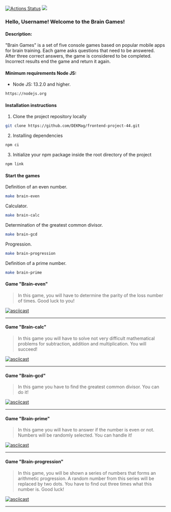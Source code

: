 [![Actions Status](https://github.com/DEKMag/frontend-project-44/workflows/hexlet-check/badge.svg)](https://github.com/DEKMag/frontend-project-44/actions)
<a href='https://codeclimate.com/github/DEKMag/frontend-project-44/maintainability'><img src='https://api.codeclimate.com/v1/badges/44d41e0b9fba765235fd/maintainability'></a>

### Hello, Username! Welcome to the Brain Games!

#### Description:

"Brain Games" is a set of five console games based on popular mobile apps for brain training. Each game asks questions that need to be answered. After three correct answers, the game is considered to be completed. Incorrect results end the game and return it again.

#### Minimum requirements Node JS:

- Node JS: 13.2.0 and higher.

```bash
https://nodejs.org
```

#### Installation instructions

1. Clone the project repository locally

```bash
git clone https://github.com/DEKMag/frontend-project-44.git
```

2. Installing dependencies

```bash
npm ci
```

3. Initialize your npm package inside the root directory of the project

```bash
npm link
```

#### Start the games

Definition of an even number.

```bash
make brain-even
```

Calculator.

```bash
make brain-calc
```

Determination of the greatest common divisor.

```bash
make brain-gcd
```

Progression.

```bash
make brain-progression
```

Definition of a prime number.

```bash
make brain-prime
```

#### Game "Brain-even"

> In this game, you will have to determine the parity of the loss number of times. Good luck to you!

[![asciicast](https://asciinema.org/a/yVKwcgUiRWo4ZggA3yM1tQQNC.svg)](https://asciinema.org/a/yVKwcgUiRWo4ZggA3yM1tQQNC)

---

#### Game "Brain-calc"

> In this game you will have to solve not very difficult mathematical problems for subtraction, addition and multiplication. You will succeed!

[![asciicast](https://asciinema.org/a/9P29unxmclyKTadJgmvMNC9z8.svg)](https://asciinema.org/a/9P29unxmclyKTadJgmvMNC9z8)

---

#### Game "Brain-gcd"

> In this game you have to find the greatest common divisor. You can do it!

[![asciicast](https://asciinema.org/a/7Ko88d0MVbMfGWCnNmpHuoJoU.svg)](https://asciinema.org/a/7Ko88d0MVbMfGWCnNmpHuoJoU)

---

#### Game "Brain-prime"

> In this game you will have to answer if the number is even or not. Numbers will be randomly selected. You can handle it!

[![asciicast](https://asciinema.org/a/g3Y4tUeRvHm6kspUwcG8uoR3b.svg)](https://asciinema.org/a/g3Y4tUeRvHm6kspUwcG8uoR3b)

---

#### Game "Brain-progression"

> In this game, you will be shown a series of numbers that forms an arithmetic progression. A random number from this series will be replaced by two dots. You have to find out three times what this number is. Good luck!

[![asciicast](https://asciinema.org/a/PnTzZQVEURMRB8cUIkukO8T8n.svg)](https://asciinema.org/a/PnTzZQVEURMRB8cUIkukO8T8n)

---
